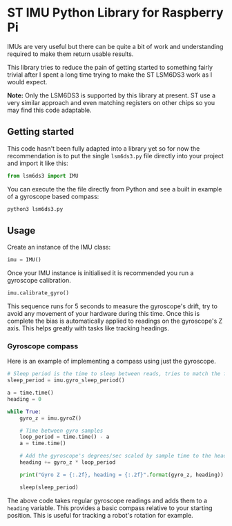 # ST IMU Python Library for Raspberry Pi

IMUs are very useful but there can be quite a bit of work and understanding required to make them return usable results.

This library tries to reduce the pain of getting started to something fairly trivial after I spent a long time trying to make the ST LSM6DS3 work as I would expect.

**Note:** Only the LSM6DS3 is supported by this library at present. ST use a very similar approach and even matching registers on other chips so you may find this code adaptable.

## Getting started

This code hasn't been fully adapted into a library yet so for now the recommendation is to put the single `lsm6ds3.py` file directly into your project and import it like this:

~~~ python
from lsm6ds3 import IMU
~~~

You can execute the the file directly from Python and see a built in example of a gyroscope based compass:

~~~ bash
python3 lsm6ds3.py
~~~

## Usage

Create an instance of the IMU class:

~~~ python
imu = IMU()
~~~

Once your IMU instance is initialised it is recommended you run a gyroscope calibration.

~~~ python
imu.calibrate_gyro()
~~~

This sequence runs for 5 seconds to measure the gyroscope's drift, try to avoid any movement of your hardware during this time. Once this is complete the bias is automatically applied to readings on the gyroscope's Z axis. This helps greatly with tasks like tracking headings.

### Gyroscope compass

Here is an example of implementing a compass using just the gyroscope.

~~~ python
# Sleep period is the time to sleep between reads, tries to match the frequency of the gyroscope's configured sample rate
sleep_period = imu.gyro_sleep_period()

a = time.time()
heading = 0

while True:
    gyro_z = imu.gyroZ()

    # Time between gyro samples
    loop_period = time.time() - a
    a = time.time()

    # Add the gyroscope's degrees/sec scaled by sample time to the heading value
    heading += gyro_z * loop_period

    print("Gyro Z = {:.2f}, heading = {:.2f}".format(gyro_z, heading))

    sleep(sleep_period)
~~~

The above code takes regular gyroscope readings and adds them to a `heading` variable. This provides a basic compass relative to your starting position. This is useful for tracking a robot's rotation for example.